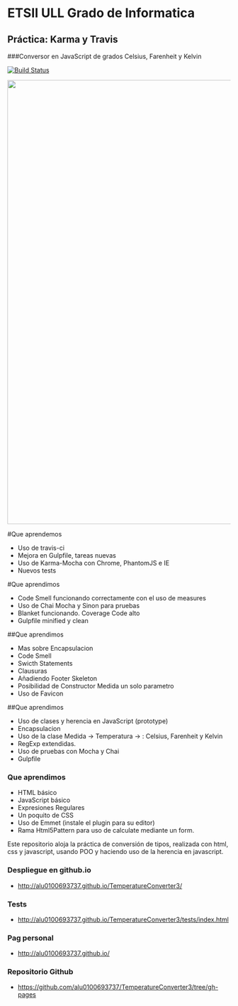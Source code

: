 # ETSII ULL Grado de Informatica

## Práctica: Karma y Travis
###Conversor en JavaScript de grados Celsius, Farenheit y Kelvin


[![Build Status](https://travis-ci.org/alu0100693737/TemperatureConverter3.svg?branch=master)](https://travis-ci.org/alu0100693737/TemperatureConverter3)

<img src="https://github.com/alu0100693737/TemperatureConverter3/blob/gh-pages/assets/images/karma.PNG" width="1000">

#Que aprendemos
* Uso de travis-ci
* Mejora en Gulpfile, tareas nuevas
* Uso de Karma-Mocha con Chrome, PhantomJS e IE
* Nuevos tests

#Que aprendimos
* Code Smell funcionando correctamente con el uso de measures
* Uso de Chai Mocha y Sinon para pruebas
* Blanket funcionando. Coverage Code alto
* Gulpfile minified y clean

##Que aprendimos
* Mas sobre Encapsulacion
* Code Smell
* Swicth Statements
* Clausuras
* Añadiendo Footer Skeleton
* Posibilidad de Constructor Medida un solo parametro
* Uso de Favicon

##Que aprendimos
* Uso de clases y herencia en JavaScript (prototype)
* Encapsulacion
* Uso de la clase Medida -> Temperatura -> : Celsius, Farenheit y Kelvin
* RegExp extendidas.
* Uso de pruebas con Mocha y Chai
* Gulpfile

### Que aprendimos

* HTML básico
* JavaScript básico
* Expresiones Regulares
* Un poquito de CSS
* Uso de Emmet (instale el plugin para su editor)
* Rama Html5Pattern para uso de calculate mediante un form.

Este repositorio aloja la práctica de conversión de tipos, realizada con html, css y javascript, usando POO y haciendo uso de la herencia en javascript.

### Despliegue en github.io

* http://alu0100693737.github.io/TemperatureConverter3/

### Tests

* http://alu0100693737.github.io/TemperatureConverter3/tests/index.html

### Pag personal

* http://alu0100693737.github.io/

### Repositorio Github

* https://github.com/alu0100693737/TemperatureConverter3/tree/gh-pages
